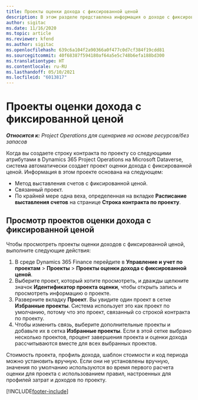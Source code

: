 ```yaml
---
title: Проекты оценки дохода с фиксированной ценой
description: В этом разделе представлена информация о доходе с фиксированной ценой в проектах.
author: sigitac
ms.date: 11/16/2020
ms.topic: article
ms.reviewer: kfend
ms.author: sigitac
ms.openlocfilehash: 639c6a104f2a90366a0f477c0d7cf384f19cdd81
ms.sourcegitcommit: 40f68387f594180af64a5e5c748b6efa188bd300
ms.translationtype: HT
ms.contentlocale: ru-RU
ms.lasthandoff: 05/10/2021
ms.locfileid: "6013817"
---
```

# <a name="fixed-price-revenue-estimate-projects"></a>Проекты оценки дохода с фиксированной ценой 

_**Относится к:** Project Operations для сценариев на основе ресурсов/без запасов_

Когда вы создаете строку контракта по проекту со следующими атрибутами в Dynamics 365 Project Operations на Microsoft Dataverse, система автоматически создает проект оценки дохода с фиксированной ценой. Информация в этом проекте основана на следующем:

  - Метод выставления счетов с фиксированной ценой.
  - Связанный проект.
  - По крайней мере одна веха, определенная на вкладке **Расписание выставления счетов** на странице **Строка контракта по проекту**.

## <a name="review-fixed-price-revenue-estimates-projects"></a>Просмотр проектов оценки дохода с фиксированной ценой
Чтобы просмотреть проекты оценки доходов с фиксированной ценой, выполните следующие действия:

1. В среде Dynamics 365 Finance перейдите в **Управление и учет по проектам** > **Проекты** > **Проекты оценки дохода с фиксированной ценой**.
2. Выберите проект, который хотите просмотреть, и дважды щелкните значок **Идентификатор проекта оценки**, чтобы открыть запись и просмотреть информацию о проекте.
3. Разверните вкладку **Проект**. Вы увидите один проект в сетке **Избранные проекты**. Система использует это как проект по умолчанию, потому что это проект, связанный со строкой контракта по проекту. 
4. Чтобы изменить связь, выберите дополнительные проекты и добавьте их в сетка **Избранные проекты**. Если в этой сетке выбрано несколько проектов, процент завершения проекта и оценки дохода рассчитываются вместе для всех выбранных проектов.

  Стоимость проекта, профиль дохода, шаблон стоимости и код периода можно установить вручную. Если они не установлены вручную, значения по умолчанию используются во время первого расчета оценки для проекта с использованием правил, настроенных для профилей затрат и доходов по проекту.



[!INCLUDE[footer-include](../includes/footer-banner.md)]